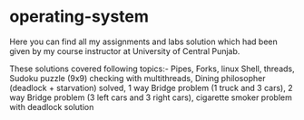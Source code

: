 # operating-system

Here you can find all my assignments and labs solution which had been given by my course instructor at University of Central Punjab.

These solutions covered following topics:-
			Pipes,
          		Forks,
          		linux Shell,
          		threads,
			Sudoku puzzle (9x9) checking with multithreads,
			Dining philosopher (deadlock + starvation) solved,
			1 way Bridge problem (1 truck and 3 cars),
			2 way Bridge problem (3 left cars and 3 right cars),
			cigarette smoker problem with deadlock solution
